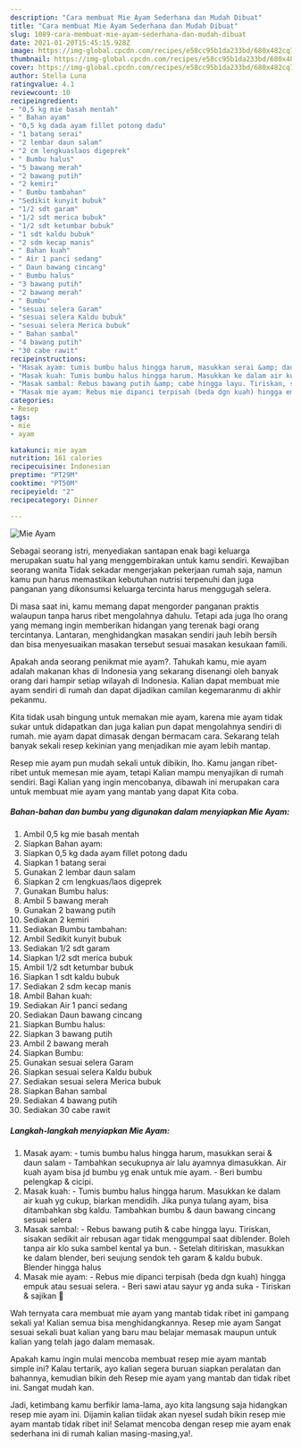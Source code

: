 ```yaml
---
description: "Cara membuat Mie Ayam Sederhana dan Mudah Dibuat"
title: "Cara membuat Mie Ayam Sederhana dan Mudah Dibuat"
slug: 1089-cara-membuat-mie-ayam-sederhana-dan-mudah-dibuat
date: 2021-01-20T15:45:15.928Z
image: https://img-global.cpcdn.com/recipes/e58cc95b1da233bd/680x482cq70/mie-ayam-foto-resep-utama.jpg
thumbnail: https://img-global.cpcdn.com/recipes/e58cc95b1da233bd/680x482cq70/mie-ayam-foto-resep-utama.jpg
cover: https://img-global.cpcdn.com/recipes/e58cc95b1da233bd/680x482cq70/mie-ayam-foto-resep-utama.jpg
author: Stella Luna
ratingvalue: 4.1
reviewcount: 10
recipeingredient:
- "0,5 kg mie basah mentah"
- " Bahan ayam"
- "0,5 kg dada ayam fillet potong dadu"
- "1 batang serai"
- "2 lembar daun salam"
- "2 cm lengkuaslaos digeprek"
- " Bumbu halus"
- "5 bawang merah"
- "2 bawang putih"
- "2 kemiri"
- " Bumbu tambahan"
- "Sedikit kunyit bubuk"
- "1/2 sdt garam"
- "1/2 sdt merica bubuk"
- "1/2 sdt ketumbar bubuk"
- "1 sdt kaldu bubuk"
- "2 sdm kecap manis"
- " Bahan kuah"
- " Air 1 panci sedang"
- " Daun bawang cincang"
- " Bumbu halus"
- "3 bawang putih"
- "2 bawang merah"
- " Bumbu"
- "sesuai selera Garam"
- "sesuai selera Kaldu bubuk"
- "sesuai selera Merica bubuk"
- " Bahan sambal"
- "4 bawang putih"
- "30 cabe rawit"
recipeinstructions:
- "Masak ayam: tumis bumbu halus hingga harum, masukkan serai &amp; daun salam Tambahkan secukupnya air lalu ayamnya dimasukkan. Air kuah ayam bisa jd bumbu yg enak untuk mie ayam.  Beri bumbu pelengkap &amp; cicipi."
- "Masak kuah: Tumis bumbu halus hingga harum. Masukkan ke dalam air kuah yg cukup, biarkan mendidih. Jika punya tulang ayam, bisa ditambahkan sbg kaldu. Tambahkan bumbu &amp; daun bawang cincang sesuai selera"
- "Masak sambal: Rebus bawang putih &amp; cabe hingga layu. Tiriskan, sisakan sedikit air rebusan agar tidak menggumpal saat diblender. Boleh tanpa air klo suka sambel kental ya bun.  Setelah ditiriskan, masukkan ke dalam blender, beri seujung sendok teh garam &amp; kaldu bubuk. Blender hingga halus"
- "Masak mie ayam: Rebus mie dipanci terpisah (beda dgn kuah) hingga empuk atau sesuai selera. Beri sawi atau sayur yg anda suka Tiriskan &amp; sajikan 🥰"
categories:
- Resep
tags:
- mie
- ayam

katakunci: mie ayam 
nutrition: 161 calories
recipecuisine: Indonesian
preptime: "PT29M"
cooktime: "PT50M"
recipeyield: "2"
recipecategory: Dinner

---
```



![Mie Ayam](https://img-global.cpcdn.com/recipes/e58cc95b1da233bd/680x482cq70/mie-ayam-foto-resep-utama.jpg)

Sebagai seorang istri, menyediakan santapan enak bagi keluarga merupakan suatu hal yang menggembirakan untuk kamu sendiri. Kewajiban seorang  wanita Tidak sekadar mengerjakan pekerjaan rumah saja, namun kamu pun harus memastikan kebutuhan nutrisi terpenuhi dan juga panganan yang dikonsumsi keluarga tercinta harus menggugah selera.

Di masa  saat ini, kamu memang dapat mengorder panganan praktis walaupun tanpa harus ribet mengolahnya dahulu. Tetapi ada juga lho orang yang memang ingin memberikan hidangan yang terenak bagi orang tercintanya. Lantaran, menghidangkan masakan sendiri jauh lebih bersih dan bisa menyesuaikan masakan tersebut sesuai masakan kesukaan famili. 



Apakah anda seorang penikmat mie ayam?. Tahukah kamu, mie ayam adalah makanan khas di Indonesia yang sekarang disenangi oleh banyak orang dari hampir setiap wilayah di Indonesia. Kalian dapat membuat mie ayam sendiri di rumah dan dapat dijadikan camilan kegemaranmu di akhir pekanmu.

Kita tidak usah bingung untuk memakan mie ayam, karena mie ayam tidak sukar untuk didapatkan dan juga kalian pun dapat mengolahnya sendiri di rumah. mie ayam dapat dimasak dengan bermacam cara. Sekarang telah banyak sekali resep kekinian yang menjadikan mie ayam lebih mantap.

Resep mie ayam pun mudah sekali untuk dibikin, lho. Kamu jangan ribet-ribet untuk memesan mie ayam, tetapi Kalian mampu menyajikan di rumah sendiri. Bagi Kalian yang ingin mencobanya, dibawah ini merupakan cara untuk membuat mie ayam yang mantab yang dapat Kita coba.

<!--inarticleads1-->

##### Bahan-bahan dan bumbu yang digunakan dalam menyiapkan Mie Ayam:

1. Ambil 0,5 kg mie basah mentah
1. Siapkan  Bahan ayam:
1. Siapkan 0,5 kg dada ayam fillet potong dadu
1. Siapkan 1 batang serai
1. Gunakan 2 lembar daun salam
1. Siapkan 2 cm lengkuas/laos digeprek
1. Gunakan  Bumbu halus:
1. Ambil 5 bawang merah
1. Gunakan 2 bawang putih
1. Sediakan 2 kemiri
1. Sediakan  Bumbu tambahan:
1. Ambil Sedikit kunyit bubuk
1. Sediakan 1/2 sdt garam
1. Siapkan 1/2 sdt merica bubuk
1. Ambil 1/2 sdt ketumbar bubuk
1. Siapkan 1 sdt kaldu bubuk
1. Sediakan 2 sdm kecap manis
1. Ambil  Bahan kuah:
1. Sediakan  Air 1 panci sedang
1. Sediakan  Daun bawang cincang
1. Siapkan  Bumbu halus:
1. Siapkan 3 bawang putih
1. Ambil 2 bawang merah
1. Siapkan  Bumbu:
1. Gunakan sesuai selera Garam
1. Siapkan sesuai selera Kaldu bubuk
1. Sediakan sesuai selera Merica bubuk
1. Siapkan  Bahan sambal
1. Sediakan 4 bawang putih
1. Sediakan 30 cabe rawit




<!--inarticleads2-->

##### Langkah-langkah menyiapkan Mie Ayam:

1. Masak ayam: - tumis bumbu halus hingga harum, masukkan serai &amp; daun salam - Tambahkan secukupnya air lalu ayamnya dimasukkan. Air kuah ayam bisa jd bumbu yg enak untuk mie ayam.  - Beri bumbu pelengkap &amp; cicipi.
1. Masak kuah: - Tumis bumbu halus hingga harum. Masukkan ke dalam air kuah yg cukup, biarkan mendidih. Jika punya tulang ayam, bisa ditambahkan sbg kaldu. Tambahkan bumbu &amp; daun bawang cincang sesuai selera
1. Masak sambal: - Rebus bawang putih &amp; cabe hingga layu. Tiriskan, sisakan sedikit air rebusan agar tidak menggumpal saat diblender. Boleh tanpa air klo suka sambel kental ya bun.  - Setelah ditiriskan, masukkan ke dalam blender, beri seujung sendok teh garam &amp; kaldu bubuk. Blender hingga halus
1. Masak mie ayam: - Rebus mie dipanci terpisah (beda dgn kuah) hingga empuk atau sesuai selera. - Beri sawi atau sayur yg anda suka - Tiriskan &amp; sajikan 🥰




Wah ternyata cara membuat mie ayam yang mantab tidak ribet ini gampang sekali ya! Kalian semua bisa menghidangkannya. Resep mie ayam Sangat sesuai sekali buat kalian yang baru mau belajar memasak maupun untuk kalian yang telah jago dalam memasak.

Apakah kamu ingin mulai mencoba membuat resep mie ayam mantab simple ini? Kalau tertarik, ayo kalian segera buruan siapkan peralatan dan bahannya, kemudian bikin deh Resep mie ayam yang mantab dan tidak ribet ini. Sangat mudah kan. 

Jadi, ketimbang kamu berfikir lama-lama, ayo kita langsung saja hidangkan resep mie ayam ini. Dijamin kalian tiidak akan nyesel sudah bikin resep mie ayam mantab tidak ribet ini! Selamat mencoba dengan resep mie ayam enak sederhana ini di rumah kalian masing-masing,ya!.

